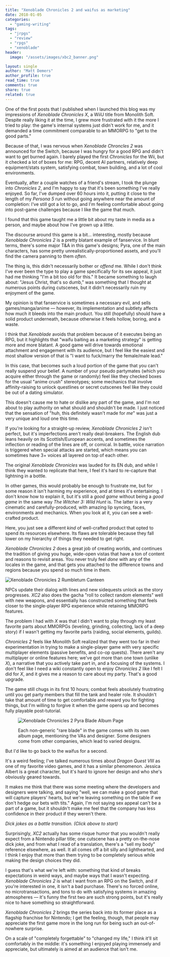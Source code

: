 ```yaml
---
title: "Xenoblade Chronicles 2 and waifus as marketing"
date: 2018-01-05
categories: 
  - "gaming-writing"
tags: 
  - "jrpgs"
  - "review"
  - "rpgs"
  - "xenoblade"
header:
  image: "/assets/images/xbc2_banner.png"

layout: single
author: "Matt Demers"
author_profile: true
read_time: true
comments: true
share: true
related: true
---
```


One of the first posts that I published when I launched this blog was my impressions of _Xenoblade Chronicles X_, a WiiU title from Monolith Soft. Despite really liking it at the time, I grew more frustrated with it the more I tried to play: the game's internal systems just didn't work for me, and it demanded a time commitment comparable to an MMORPG to "get to the good parts."

Because of that, I was nervous when _Xenoblade Chroncles 2_ was announced for the Switch, because I was hungry for a good RPG and didn't want to get burned again. I barely played the first _Chronicles_ for the Wii, but it checked a lot of boxes for me: RPG, decent AI partners, relatively deep equipment/stats system, satisfying combat, town building, and a lot of cool environments.

Eventually, after a couple watches of a friend's stream, I took the plunge into _Chronicles 2_, and I'm happy to say that it's been something I've really enjoyed. So far, I've dumped over 60 hours into it, putting it close to the length of my _Persona 5_ run without going anywhere near the amount of completion: I've still got a lot to go, and I'm feeling comfortable about going into post-game challenges because I like the game that much.

I found that this game taught me a little bit about my taste in media as a person, and maybe about how I've grown up a little.

The discourse around this game is a bit... interesting, mostly because _Xenoblade Chronicles 2_ is a pretty blatant example of fanservice. In blunt terms, there's some major T&A in this game's designs; Pyra, one of the main characters, has some pretty unrealistically-proportioned assets, and you'll find the camera panning to them _often_.

The thing is, this didn't necessarily bother or _offend_ me. While I don't think I've ever been the type to play a game specifically for its sex appeal, it just had me thinking "I'm a bit too old for this." It became something to laugh about: "Jesus Christ, that's so dumb," was something that I thought at numerous points during cutscenes, but it didn't necessarily ruin my enjoyment of the game.

My opinion is that fanservice is sometimes a necessary evil, and sells games/manga/anime — however, its implementation and subtlety affects how much it bleeds into the main product. You still (hopefully) should have a solid product underneath, because otherwise it feels hollow, boring, and a waste.

I think that _Xenoblade_ avoids that problem because of it executes being an RPG, but it highlights that "waifu baiting as a marketing strategy" is getting more and more blatant. A good game will drive towards emotional attachment and engagement with its audience, but I feel like the easiest and most shallow version of that is "I want to fuck/marry the female/male lead."

In this case, that becomes such a loud portion of the game that you can't really suspend your belief. A number of your pseudo partymates (which you acquire either through the game or randomly) feel like they checked boxes for the usual "anime crush" stereotypes; some mechanics that involve affinity-raising to unlock questlines or secret cutscenes feel like they could be out of a dating simulator.

This doesn't cause me to hate or dislike any part of the game, and I'm not about to play authority on what should and shouldn't be made. I just noticed that the sensation of "huh, this definitely wasn't made for _me_" was just a very unique and loud one this time.

If you're looking for a straight-up review, _Xenoblade Chronicles 2_ isn't perfect, but it's imperfections aren't really deal-breakers. The English dub leans heavily on its Scottish/European accents, and sometimes the inflection or reading of the lines are off, or comical. In battle, voice narration is triggered when special attacks are started, which means you can sometimes have 3+ voices all layered on top of each other.

The original _Xenoblade Chronicles_ was lauded for its EN dub, and while I think they wanted to replicate that here, I feel it's hard to re-capture that lightning in a bottle.

In other games, this would probably be enough to frustrate me, but for some reason it isn't harming my experience, and at times it's entertaining. I don't know how to explain it, but it's still a _good game_ without being a _good game_ in the same way _The Witcher 3: Wild Hunt_ is. The latter is a very cinematic and carefully-produced, with amazing lip syncing, faces, environments and mechanics. When you look at it, you can see a well-crafted product.

Here, you just see a different _kind_ of well-crafted product that opted to spend its resources elsewhere. Its flaws are tolerable because they fall lower on my hierarchy of things they needed to get right.

_Xenoblade Chronicles 2_ does a great job of creating worlds, and continues the tradition of giving you huge, wide-open vistas that have a ton of content and reasons to revisit areas. You never truly feel _done_ with any of the locales in the game, and that gets you attached to the difference towns and regions because you spend so much time in them.

![Xenoblade Chronicles 2 Rumbletum Canteen](images/20180106222540.png)

NPCs update their dialog with lines and new sidequests unlock as the story progresses. _XC2_ also does the gacha "roll to collect random elements" well with new weapons, and essentially has constructed something that feels closer to the single-player RPG experience while retaining MMORPG features.

The problem I had with _X_ was that I didn't want to play through my least favorite parts about MMORPGs (leveling, grinding, collecting, lack of a deep story) if I wasn't getting my favorite parts (raiding, social elements, guilds).

_Chronicles 2_ feels like Monolith Soft realized that they went too far in their experimentation in trying to make a single-player game with very specific multiplayer elements (passive benefits, and co-op quests). There aren't any multiplayer or online features here; we've got more than one town (unlike _X_), a narrative that you actively take part in, and a focusing of the systems. I don't feel like I need a wiki constantly open to enjoy _Chronicles 2_ like I felt I did for _X_, and it gives me a reason to care about my party. That's a good upgrade.

The game still chugs in its first 10 hours; combat feels absolutely frustrating until you get party members that fill the tank and healer role. It shouldn't take that amount of time to get comfortable and reward you for fighting things, but I'm willing to forgive it when the game opens up and becomes fully playable post-tutorial.

<figure>

![Xenoblade Chronicles 2 Pyra Blade Album Page](images/20180106222721.png)

<figcaption>

Each non-generic "rare blade" in the game comes with its own album page, mentioning the VAs and designer. Some designers come from other companies, which lead to varied designs.

</figcaption>

</figure>

But I'd like to go back to the waifus for a second.

It's a weird feeling; I've talked numerous times about _Dragon Quest VIII_ as one of my favorite video games, and it has a similar phenomenon. Jessica Albert is a great character, but it's hard to ignore her design and who she's obviously geared towards.

It makes me think that there was some meeting where the developers and designers were talking, and saying "well, we can make a good game that will capture players' hearts, but we're leaving something on the table if we don't hedge our bets with tits." Again, I'm not saying sex appeal can't be a part of a game, but it shouldn't make me feel that the company has less confidence in their product if they weren't there.

_Dick jokes as a battle transition. (Click above to start)_

Surprisingly, _XC2_ actually has some risque humor that you wouldn't really expect from a Nintendo pillar title; one cutscene has a pretty on-the-nose dick joke, and from what I read of a translation, there's a "sell my body" reference elsewhere, as well. It all comes off a bit silly and lighthearted, and I think I enjoy that more than them trying to be completely serious while making the design choices they did.

I guess that's what we're left with: something that kind of breaks expectations in weird ways, and maybe ways that I wasn't expecting. _Xenoblade Chronicles 2_ is what I want from an RPG on the Switch, and if you're interested in one, it isn't a bad purchase. There's no forced online, no microtransactions, and tons to do with satisfying systems in amazing atmospheres — it's funny the first two are such strong points, but it's really nice to have something so straightforward.

_Xenoblade Chronicles 2_ brings the series back into its former place as a flagship franchise for Nintendo; I get the feeling, though, that people may appreciate the first game more in the long run for being such an out-of-nowhere surprise.

On a scale of "completely forgettable" to "changed my life," I think it'll sit comfortably in the middle: it's something I enjoyed playing immensely and appreciate, but ultimately is aimed at an audience that isn't me.
